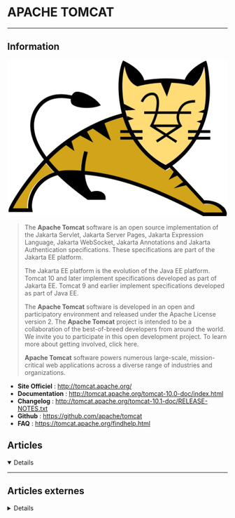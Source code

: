 # APACHE TOMCAT
---

## <i class="fa-solid fa-hashtag"></i> Information

![Logo](../../_media/apps/apache_tomcat/apache_tomcat_logo.png ':size=250 :no-zoom')


> <i class="fa-solid fa-quote-left"></i> The **Apache Tomcat** software is an open source implementation of the Jakarta Servlet, Jakarta Server Pages, Jakarta Expression Language, Jakarta WebSocket, Jakarta Annotations and Jakarta Authentication specifications. These specifications are part of the Jakarta EE platform.
> 
> The Jakarta EE platform is the evolution of the Java EE platform. Tomcat 10 and later implement specifications developed as part of Jakarta EE. Tomcat 9 and earlier implement specifications developed as part of Java EE.
> 
> The **Apache Tomcat** software is developed in an open and participatory environment and released under the Apache License version 2. The **Apache Tomcat** project is intended to be a collaboration of the best-of-breed developers from around the world. We invite you to participate in this open development project. To learn more about getting involved, click here.
> 
> **Apache Tomcat** software powers numerous large-scale, mission-critical web applications across a diverse range of industries and organizations. <i class="fa-solid fa-quote-left fa-rotate-180"></i>

- <i class="fa-solid fa-globe"></i> **Site Officiel** : http://tomcat.apache.org/
- <i class="fa-solid fa-book"></i> **Documentation** : http://tomcat.apache.org/tomcat-10.0-doc/index.html
- <i class="fa-solid fa-file-circle-question"></i> **Changelog** : http://tomcat.apache.org/tomcat-10.1-doc/RELEASE-NOTES.txt
- <i class="fa-brands fa-github"></i> **Github** : https://github.com/apache/tomcat
- <i class="far fa-question-circle"></i> **FAQ** : https://tomcat.apache.org/findhelp.html

## <i class="fa-regular fa-newspaper"></i> Articles

<details open>

</details>

---

## <i class="fa-solid fa-glasses"></i> Articles externes

<details>

- [How Do I View Tomcat Logs in Windows?](https://linuxhint.com/view-tomcat-logs-windows/)
- [How to Configure Apache Tomcat in Linux](https://linuxhint.com/configure-apache-tomcat-linux/)
- [How to Install Apache Tomcat 10 on Debian 10](https://www.howtoforge.com/how-to-install-apache-tomcat-10-on-debian-10/)
- [How to install Apache Tomcat on Debian 11](https://linuxhint.com/install-apache-tomcat-debian-11/)
- [How to Set up Load Balancing for Apache Tomcat](https://linuxhint.com/set-up-load-balancing-for-apache-tomcat/)
- [A Step by Step Guide to Installing Apache Tomcat 9 Linux](https://www.makeuseof.com/a-step-by-step-guide-to-installing-apache-tomcat-linux/)
- [An In-Depth Look at Tomcat's tomcat-users.xml File and Manager](https://dzone.com/articles/an-in-depth-look-at-tomcats-tomcat-usersxml-file)
- [Apache Tomcat Monitoring with ELK and Logz.io](https://logz.io/blog/devops/apache-tomcat-monitoring/)
- [Configure Your SSL Certificate on Apache Tomcat the Simple Way](https://dzone.com/articles/configure-your-ssl-certificate-on-apache-tomcat-in)
- [Easy Guide to Install Apache Tomcat 9 on Ubuntu 18.04 / 16.04 LTS Server](https://www.linuxtechi.com/install-apache-tomcat-9-ubuntu-18-04-16-04-server/)
- [How to Change Default Port of Tomcat Server?](https://linuxhint.com/change-default-port-of-tomcat-server/)
- [How to Install and Configure Apache Tomcat 9 on Ubuntu 18.04 LTS](https://www.howtoforge.com/tutorial/ubuntu-apache-tomcat/)
- [How to Install and Configure Apache Tomcat 9 on Ubuntu 20.04 LTS](https://www.howtoforge.com/tutorial/ubuntu-apache-tomcat/)
- [How to install and configure Apache Tomcat on Fedora Linux](https://linuxhint.com/install-apache-tomcat-fedora-linux/)
- [How to Install Apache Tomcat 10 on Debian 10 (Buster)](https://www.linuxtechi.com/install-apache-tomcat-on-debian/)
- [HOW TO INSTALL APACHE TOMCAT 9 ON CENTOS 7](https://www.rosehosting.com/blog/install-tomcat-9-on-centos-7/)
- [How To Install Apache Tomcat 9 on Debian 10](https://www.digitalocean.com/community/tutorials/how-to-install-apache-tomcat-9-on-debian-10)
- [How To Install Apache Tomcat 9 on Debian 9](https://www.digitalocean.com/community/tutorials/install-tomcat-9-debian-9)
- [How To Install Apache Tomcat 9 on Ubuntu 18.04](https://www.digitalocean.com/community/tutorials/install-tomcat-9-ubuntu-1804)
- [How to Install Apache Tomcat 9 with Nginx Proxy on Debian 10](https://www.howtoforge.com/how-to-install-apache-tomcat-9-on-debian-10/)
- [How to Install Apache Tomcat in RHEL 8](https://www.tecmint.com/install-apache-tomcat-in-rhel-8/)
- [How to Install Apache Tomcat in Ubuntu](https://www.tecmint.com/install-apache-tomcat-in-ubuntu/)
- [How to Install Apache Tomcat Server on Ubuntu 20.04](https://linuxhint.com/install_apache_tomcat_server_ubuntu/)
- [How to install Tomcat 8.5 on CentOS 7](https://linuxize.com/post/how-to-install-tomcat-8-5-on-centos-7/)
- [How to install Tomcat 8.5 on Debian 9](https://linuxize.com/post/how-to-install-tomcat-8-5-on-debian-9/)
- [How to install Tomcat 8.5 on Ubuntu 18.04](https://linuxize.com/post/how-to-install-tomcat-8-5-on-ubuntu-18.04/)
- [How to Install Tomcat 8.5 on Ubuntu 18.04](https://linuxize.com/post/how-to-install-tomcat-8-5-on-ubuntu-18-04/)
- [How to Install Tomcat 9 In RHEL 8 / Centos 8](https://arkit.co.in/how-to-install-tomcat-9-in-rhel-8/)
- [How to install Tomcat 9 on CentOS 7](https://linuxize.com/post/how-to-install-tomcat-9-on-centos-7/)
- [How to Install Tomcat 9 on CentOS 8](https://linuxize.com/post/how-to-install-tomcat-9-on-centos-8/)
- [How to Install Tomcat 9 on Debian 10 Linux](https://linuxize.com/post/how-to-install-tomcat-9-on-debian-10/)
- [How to install Tomcat 9 on Debian 9](https://linuxize.com/post/how-to-install-tomcat-9-on-debian-9/)
- [HOW TO INSTALL TOMCAT 9 ON DEBIAN 9](https://www.rosehosting.com/blog/how-to-install-tomcat-9-on-debian-9/)
- [How to install Tomcat 9 on Ubuntu 18.04](https://linuxize.com/post/how-to-install-tomcat-9-on-ubuntu-18-04/)
- [How to Install Tomcat 9 on Ubuntu 20.04](https://linuxize.com/post/how-to-install-tomcat-9-on-ubuntu-20-04/)
- [How to Install Tomcat on Ubuntu 18.04](https://www.rosehosting.com/blog/how-to-install-tomcat-on-ubuntu-18-04/)
- [How to Install Tomcat on Ubuntu 20.04 using Ansible](https://linoxide.com/how-to-install-tomcat-on-ubuntu-20-04-using-ansible/)
- [How to review Apache tomcat access logs](https://linuxhint.com/review-apache-tomcat-access-logs/)
- [How to setup Apache Tomcat cluster with 3 Nodes on Ubuntu](https://www.howtoforge.com/how-to-setup-apache-tomcat-cluster-with-3-nodes-on-ubuntu/)
- [Install Apache Tomcat 9 Server on Ubuntu 20.04](https://linoxide.com/install-apache-tomcat-9-server-on-ubuntu-20-04/)
- [Installer Tomcat sur Debian](https://howto.biapy.com/fr/debian-gnu-linux/serveurs/http/installer-tomcat-sur-debian)
- [Running Apache Tomcat in Windows Containers](https://dzone.com/articles/running-apache-tomcat-in-windows-containers)
- [Running Tomcat Behind Apache With mod_rewrite and mod_proxy](https://dzone.com/articles/running-tomcat-behind-apache-with-mod-rewrite-and)
- [Secure Tomcat Hosting: Restrict Access to Your Web Application](https://dzone.com/articles/secure-tomcat-hosting-restrict-access-to-your-web)
- [Tomcat (pages d'administration)](https://howto.biapy.com/fr/debian-gnu-linux/applications-web/administration/afficher-les-statuts-dun-serveur/tomcat-pages-dadministration)
- [What Do We Know About Tomcat 9.0](https://dzone.com/articles/what-do-we-know-about-tomcat-90)
- [What Is Apache Tomcat?](https://www.poftut.com/what-is-apache-tomcat/)


</details>
